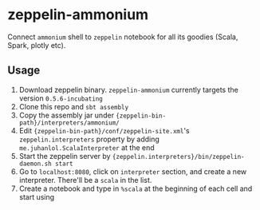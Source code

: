 # zeppelin-ammonium

Connect `ammonium` shell to `zeppelin` notebook for all its goodies (Scala, Spark, plotly etc). 

## Usage
  1. Download zeppelin binary. `zeppelin-ammonium` currently targets the version `0.5.6-incubating`
  2. Clone this repo and `sbt assembly`
  3. Copy the assembly jar under `{zeppelin-bin-path}/interpreters/ammonium/`
  4. Edit `{zeppelin-bin-path}/conf/zeppelin-site.xml`'s `zeppelin.interpreters` property by adding `me.juhanlol.ScalaInterpreter` at the end
  5. Start the zeppelin server by `{zeppelin.interpreters}/bin/zeppelin-daemon.sh start`
  6. Go to `localhost:8080`, click on `interpreter` section, and create a new interpreter. There'll be a `scala` in the list.
  7. Create a notebook and type in `%scala` at the beginning of each cell and start using
